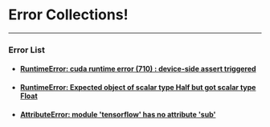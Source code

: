 # Error Collections!

- - -
### Error List
* #### [﻿RuntimeError: cuda runtime error (710) : device-side assert triggered](https://blog.naver.com/jaeyoon_95/222104626159) 
* #### [﻿RuntimeError: Expected object of scalar type Half but got scalar type Float](https://blog.naver.com/jaeyoon_95/222064412708) 
* #### [﻿AttributeError: module 'tensorflow' has no attribute 'sub'](https://blog.naver.com/jaeyoon_95/222007030881) 

